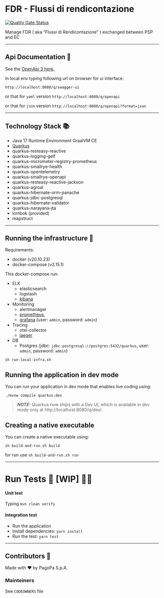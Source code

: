 # FDR - Flussi di rendicontazione

[![Quality Gate Status](https://sonarcloud.io/api/project_badges/measure?project=pagopa_pagopa-fdr&metric=alert_status)](https://sonarcloud.io/dashboard?id=pagopa_pagopa-fdr)

Manage FDR ( aka "Flussi di Rendicontazione" ) exchanged between PSP and EC

---

## Api Documentation 📖

See
the [OpenApi 3 here.](https://raw.githubusercontent.com/pagopa/pagopa-fdr/main/openapi/openapi.json)

In local env typing following url on browser for ui interface:

```http://localhost:8080/q/swagger-ui```

or that for `yaml` version ```http://localhost:8080/q/openapi```

or that for `json` version ```http://localhost:8080/q/openapi?format=json```

---

## Technology Stack 📚

- Java 17 Runtime Environment GraalVM CE
- [Quarkus](https://quarkus.io/)
- quarkus-resteasy-reactive
- quarkus-logging-gelf
- quarkus-micrometer-registry-prometheus
- quarkus-smallrye-health
- quarkus-opentelemetry
- quarkus-smallrye-openapi
- quarkus-resteasy-reactive-jackson
- quarkus-agroal
- quarkus-hibernate-orm-panache
- quarkus-jdbc-postgresql
- quarkus-hibernate-validator
- quarkus-narayana-jta
- lombok (provided)
- mapstruct

---

## Running the infrastructure 🚀

Requirements:

- docker (v20.10.23)
- docker-compose (v2.15.1)

This docker-compose run:

- ELK
    - elasticsearch
    - logstash
    - [kibana](http://localhost:5601/)
- Monitoring
    - alertmanager
    - [prometheus](http://localhost:9090/),
    - [grafana](http://localhost:3000/) (user: ```admin```, password: ```admin```)
- Tracing
    - otel-collector
    - [jaeger](http://localhost:16686/)
- DB
    - Postgres (jdbc: ```jdbc:postgresql://postgres:5432/quarkus```, user: ```admin```,
      password: ```admin```)

```shell script
sh run-local-infra.sh
```

## Running the application in dev mode

You can run your application in dev mode that enables live coding using:

```shell script
./mvnw compile quarkus:dev
```

> **_NOTE:_**  Quarkus now ships with a Dev UI, which is available in dev mode only
> at http://localhost:8080/q/dev/.

## Creating a native executable

You can create a native executable using:

```shell script
sh build-and-run.sh build
```

for run use ```sh build-and-run.sh run```

---

# Run Tests 🧪 [WIP] 👩‍💻

#### Unit test

Typing `mvn clean verify`

#### Integration test

- Run the application
- Install dependencies: `yarn install`
- Run the test: `yarn test`

---

## Contributors 👥

Made with ❤️ by PagoPa S.p.A.

### Mainteiners

See `CODEOWNERS` file
